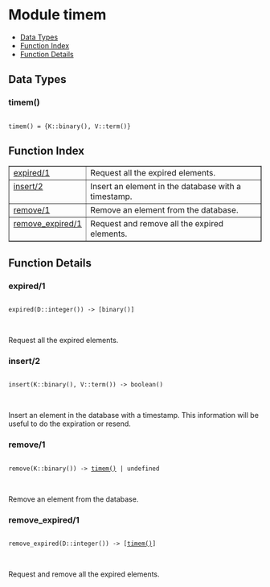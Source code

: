 

# Module timem #
* [Data Types](#types)
* [Function Index](#index)
* [Function Details](#functions)

<a name="types"></a>

## Data Types ##




### <a name="type-timem">timem()</a> ###


<pre><code>
timem() = {K::binary(), V::term()}
</code></pre>

<a name="index"></a>

## Function Index ##


<table width="100%" border="1" cellspacing="0" cellpadding="2" summary="function index"><tr><td valign="top"><a href="#expired-1">expired/1</a></td><td>Request all the expired elements.</td></tr><tr><td valign="top"><a href="#insert-2">insert/2</a></td><td>Insert an element in the database with a timestamp.</td></tr><tr><td valign="top"><a href="#remove-1">remove/1</a></td><td>Remove an element from the database.</td></tr><tr><td valign="top"><a href="#remove_expired-1">remove_expired/1</a></td><td>Request and remove all the expired elements.</td></tr></table>


<a name="functions"></a>

## Function Details ##

<a name="expired-1"></a>

### expired/1 ###

<pre><code>
expired(D::integer()) -&gt; [binary()]
</code></pre>
<br />

Request all the expired elements.

<a name="insert-2"></a>

### insert/2 ###

<pre><code>
insert(K::binary(), V::term()) -&gt; boolean()
</code></pre>
<br />

Insert an element in the database with a timestamp. This information
will be useful to do the expiration or resend.

<a name="remove-1"></a>

### remove/1 ###

<pre><code>
remove(K::binary()) -&gt; <a href="#type-timem">timem()</a> | undefined
</code></pre>
<br />

Remove an element from the database.

<a name="remove_expired-1"></a>

### remove_expired/1 ###

<pre><code>
remove_expired(D::integer()) -&gt; [<a href="#type-timem">timem()</a>]
</code></pre>
<br />

Request and remove all the expired elements.

